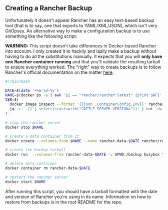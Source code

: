 ## Creating a Rancher Backup
Unfortunately it doesn't appear Rancher has an easy text-based backup tool (that is to say, one that exports to YAML/XML/JSON), which isn't very GitOpsey.
An alternative way to make a configuration backup is to use something like the following script:

**WARNING:** This script doesn't take differences in Docker-based Rancher into account.
I only created it to hackily and lazily make a backup without having to do all the substitutions manually.
It expects that you will **only have one Rancher container running** and that you'll validate the resulting tarball to ensure everything worked.
The "right" way to create backups is to follow Rancher's official documentation on the matter
[here](https://ranchermanager.docs.rancher.com/v2.6/how-to-guides/new-user-guides/backup-restore-and-disaster-recovery/back-up-docker-installed-rancher).

```bash
#!/bin/bash

DATE=$(date '+%m-%d-%y')
NAME=$(docker ps -a | awk '$2 == "rancher/rancher:latest" {print $NF}' | grep -v rancher-data-.* | head -n1)
VER=$(
  docker image inspect --format '{{json .ContainerConfig.Env}}' rancher/rancher |
  jq -r '.[] | select(startswith("CATTLE_SERVER_VERSION="))' | cut -d= -f2
)

# stop the rancher server
docker stop $NAME

# create a data container from it
docker create --volumes-from $NAME --name rancher-data-$DATE rancher/rancher:latest

# create the backup tarball
docker run  --volumes-from rancher-data-$DATE -v $PWD:/backup busybox tar pzcvf /backup/rancher-data-backup-$VER-$DATE.tar.gz /var/lib/rancher

# delete data container
docker container rm rancher-data-$DATE

# restart the rancher server
docker start $NAME
```

After running this script, you should have a tarball formatted with the date and version of Rancher you're using in its name.
Information on how to restore from backups is in the root README for the repo.
